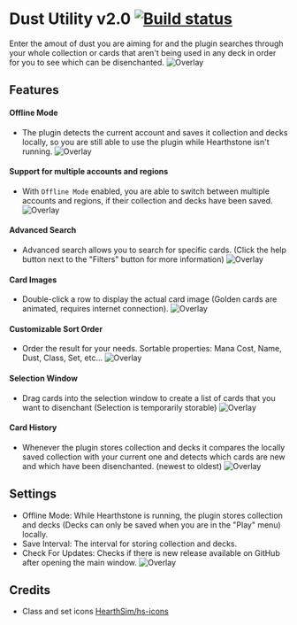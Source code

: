# Dust Utility v2.0 [![Build status](https://ci.appveyor.com/api/projects/status/github/cljunge/spawn.hdt.dustutility?branch=master&svg=true)](https://ci.appveyor.com/project/spawndev/spawn-hdt-dustutility)
Enter the amout of dust you are aiming for and the plugin searches through your whole collection or cards that aren't being used in any deck in order for you to see which can be disenchanted.
![Overlay](https://i.imgur.com/mvOynCp.png)

## Features
#### Offline Mode
- The plugin detects the current account and saves it collection and decks locally, so you are still able to use the plugin while Hearthstone isn't running.
![Overlay](https://i.imgur.com/ABm4l16.png)

#### Support for multiple accounts and regions
- With `Offline Mode` enabled, you are able to switch between multiple accounts and regions, if their collection and decks have been saved.
![Overlay](https://i.imgur.com/iRssQCI.png)

#### Advanced Search
- Advanced search allows you to search for specific cards. (Click the help button next to the "Filters" button for more information)
![Overlay](https://i.imgur.com/bXcszk9.png)

#### Card Images
- Double-click a row to display the actual card image (Golden cards are animated, requires internet connection).
![Overlay](https://i.imgur.com/zMJC8wm.png)

#### Customizable Sort Order
- Order the result for your needs. Sortable properties: Mana Cost, Name, Dust, Class, Set, etc...
![Overlay](https://i.imgur.com/m8ptCJT.png)

#### Selection Window
- Drag cards into the selection window to create a list of cards that you want to disenchant (Selection is temporarily storable)
![Overlay](https://i.imgur.com/tBUotZG.png)

#### Card History
- Whenever the plugin stores collection and decks it compares the locally saved collection with your current one and detects which cards are new and which have been disenchanted. (newest to oldest)
![Overlay](https://i.imgur.com/Eaa6jFV.png)

## Settings
* Offline Mode: While Hearthstone is running, the plugin stores collection and decks (Decks can only be saved when you are in the "Play" menu) locally.
* Save Interval: The interval for storing collection and decks.
* Check For Updates: Checks if there is new release available on GitHub after opening the main window.
![Overlay](https://i.imgur.com/mfEGktM.png)


## Credits
* Class and set icons [HearthSim/hs-icons](https://github.com/HearthSim/hs-icons)